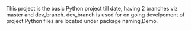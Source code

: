 This project is the basic Python project till date, having 2 branches viz master and dev_branch.
dev_branch is used for on going develpoment of project
Python files are located under package naming,Demo.
